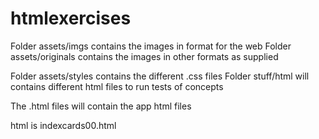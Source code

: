 # htmlexercises
Folder assets/imgs contains the images in format for the web
Folder assets/originals contains the images in other formats as supplied

Folder assets/styles contains the different .css files
Folder stuff/html will contains different html files to run tests of concepts

The .html files will contain the app html files

html is indexcards00.html